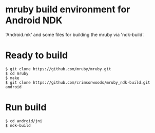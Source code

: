 mruby build environment for Android NDK
=======================================

'Android.mk' and some files for building the mruby via 'ndk-build'.

# Ready to build
    $ git clone https://github.com/mruby/mruby.git
    $ cd mruby
    $ make
    $ git clone https://github.com/crimsonwoods/mruby_ndk-build.git android

# Run build
    $ cd android/jni
    $ ndk-build
